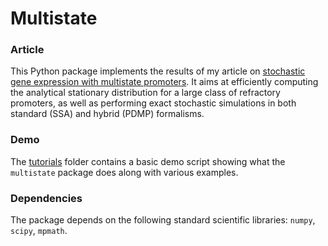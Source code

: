 # Multistate

### Article

This Python package implements the results of my article on [stochastic gene expression with multistate promoters](https://doi.org/10.1137/18M1181006). It aims at efficiently computing the analytical stationary distribution for a large class of refractory promoters, as well as performing exact stochastic simulations in both standard (SSA) and hybrid (PDMP) formalisms.

### Demo

The [tutorials](https://github.com/ulysseherbach/multistate/tree/main/tutorials) folder contains a basic demo script showing what the `multistate` package does along with various examples.

### Dependencies

The package depends on the following standard scientific libraries: `numpy`, `scipy`, `mpmath`.